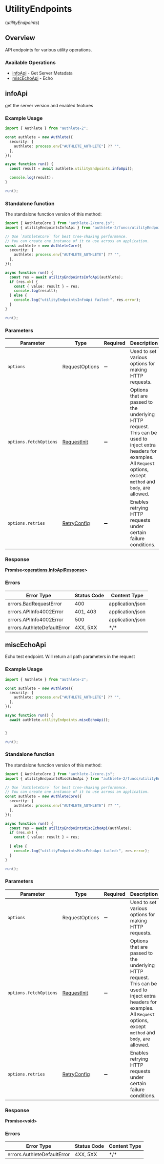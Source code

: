 # UtilityEndpoints
(*utilityEndpoints*)

## Overview

API endpoints for various utility operations.

### Available Operations

* [infoApi](#infoapi) - Get Server Metadata
* [miscEchoApi](#miscechoapi) - Echo

## infoApi

get the server version and enabled features


### Example Usage

<!-- UsageSnippet language="typescript" operationID="info_api" method="get" path="/api/info" -->
```typescript
import { Authlete } from "authlete-2";

const authlete = new Authlete({
  security: {
    authlete: process.env["AUTHLETE_AUTHLETE"] ?? "",
  },
});

async function run() {
  const result = await authlete.utilityEndpoints.infoApi();

  console.log(result);
}

run();
```

### Standalone function

The standalone function version of this method:

```typescript
import { AuthleteCore } from "authlete-2/core.js";
import { utilityEndpointsInfoApi } from "authlete-2/funcs/utilityEndpointsInfoApi.js";

// Use `AuthleteCore` for best tree-shaking performance.
// You can create one instance of it to use across an application.
const authlete = new AuthleteCore({
  security: {
    authlete: process.env["AUTHLETE_AUTHLETE"] ?? "",
  },
});

async function run() {
  const res = await utilityEndpointsInfoApi(authlete);
  if (res.ok) {
    const { value: result } = res;
    console.log(result);
  } else {
    console.log("utilityEndpointsInfoApi failed:", res.error);
  }
}

run();
```

### Parameters

| Parameter                                                                                                                                                                      | Type                                                                                                                                                                           | Required                                                                                                                                                                       | Description                                                                                                                                                                    |
| ------------------------------------------------------------------------------------------------------------------------------------------------------------------------------ | ------------------------------------------------------------------------------------------------------------------------------------------------------------------------------ | ------------------------------------------------------------------------------------------------------------------------------------------------------------------------------ | ------------------------------------------------------------------------------------------------------------------------------------------------------------------------------ |
| `options`                                                                                                                                                                      | RequestOptions                                                                                                                                                                 | :heavy_minus_sign:                                                                                                                                                             | Used to set various options for making HTTP requests.                                                                                                                          |
| `options.fetchOptions`                                                                                                                                                         | [RequestInit](https://developer.mozilla.org/en-US/docs/Web/API/Request/Request#options)                                                                                        | :heavy_minus_sign:                                                                                                                                                             | Options that are passed to the underlying HTTP request. This can be used to inject extra headers for examples. All `Request` options, except `method` and `body`, are allowed. |
| `options.retries`                                                                                                                                                              | [RetryConfig](../../lib/utils/retryconfig.md)                                                                                                                                  | :heavy_minus_sign:                                                                                                                                                             | Enables retrying HTTP requests under certain failure conditions.                                                                                                               |

### Response

**Promise\<[operations.InfoApiResponse](../../models/operations/infoapiresponse.md)\>**

### Errors

| Error Type                  | Status Code                 | Content Type                |
| --------------------------- | --------------------------- | --------------------------- |
| errors.BadRequestError      | 400                         | application/json            |
| errors.APIInfo4002Error     | 401, 403                    | application/json            |
| errors.APIInfo4002Error     | 500                         | application/json            |
| errors.AuthleteDefaultError | 4XX, 5XX                    | \*/\*                       |

## miscEchoApi

Echo test endpoint. Will return all path parameters in the request


### Example Usage

<!-- UsageSnippet language="typescript" operationID="misc_echo_api" method="get" path="/api/misc/echo" -->
```typescript
import { Authlete } from "authlete-2";

const authlete = new Authlete({
  security: {
    authlete: process.env["AUTHLETE_AUTHLETE"] ?? "",
  },
});

async function run() {
  await authlete.utilityEndpoints.miscEchoApi();


}

run();
```

### Standalone function

The standalone function version of this method:

```typescript
import { AuthleteCore } from "authlete-2/core.js";
import { utilityEndpointsMiscEchoApi } from "authlete-2/funcs/utilityEndpointsMiscEchoApi.js";

// Use `AuthleteCore` for best tree-shaking performance.
// You can create one instance of it to use across an application.
const authlete = new AuthleteCore({
  security: {
    authlete: process.env["AUTHLETE_AUTHLETE"] ?? "",
  },
});

async function run() {
  const res = await utilityEndpointsMiscEchoApi(authlete);
  if (res.ok) {
    const { value: result } = res;
    
  } else {
    console.log("utilityEndpointsMiscEchoApi failed:", res.error);
  }
}

run();
```

### Parameters

| Parameter                                                                                                                                                                      | Type                                                                                                                                                                           | Required                                                                                                                                                                       | Description                                                                                                                                                                    |
| ------------------------------------------------------------------------------------------------------------------------------------------------------------------------------ | ------------------------------------------------------------------------------------------------------------------------------------------------------------------------------ | ------------------------------------------------------------------------------------------------------------------------------------------------------------------------------ | ------------------------------------------------------------------------------------------------------------------------------------------------------------------------------ |
| `options`                                                                                                                                                                      | RequestOptions                                                                                                                                                                 | :heavy_minus_sign:                                                                                                                                                             | Used to set various options for making HTTP requests.                                                                                                                          |
| `options.fetchOptions`                                                                                                                                                         | [RequestInit](https://developer.mozilla.org/en-US/docs/Web/API/Request/Request#options)                                                                                        | :heavy_minus_sign:                                                                                                                                                             | Options that are passed to the underlying HTTP request. This can be used to inject extra headers for examples. All `Request` options, except `method` and `body`, are allowed. |
| `options.retries`                                                                                                                                                              | [RetryConfig](../../lib/utils/retryconfig.md)                                                                                                                                  | :heavy_minus_sign:                                                                                                                                                             | Enables retrying HTTP requests under certain failure conditions.                                                                                                               |

### Response

**Promise\<void\>**

### Errors

| Error Type                  | Status Code                 | Content Type                |
| --------------------------- | --------------------------- | --------------------------- |
| errors.AuthleteDefaultError | 4XX, 5XX                    | \*/\*                       |